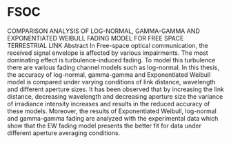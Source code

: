 # FSOC
COMPARISON ANALYSIS OF LOG-NORMAL, GAMMA-GAMMA AND EXPONENTIATED WEIBULL FADING MODEL FOR FREE SPACE TERRESTRIAL LINK
Abstract
In Free-space optical communication, the received signal envelope is affected by various impairments. The most dominating effect is turbulence-induced fading. To model this turbulence there are various fading channel models such as log-normal. In this thesis, the accuracy of log-normal, gamma-gamma and Exponentiated Weibull model is compared under varying conditions of link distance, wavelength and different aperture sizes. It has been observed that by increasing the link distance, decreasing wavelength and decreasing aperture size the variance of irradiance intensity increases and results in the reduced accuracy of these models. Moreover, the results of Exponentiated Weibull, log-normal and gamma-gamma fading are analyzed with the experimental data which show that the EW fading model presents the better fit for data under different aperture averaging conditions.
